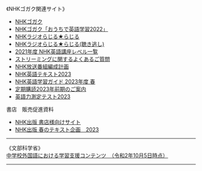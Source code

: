 《NHKゴガク関連サイト》                
* [NHKゴガク](https://www2.nhk.or.jp/gogaku/)                 
* [NHKゴガク「おうちで英語学習2022」](https://www2.nhk.or.jp/gogaku/homestudy2022/index.html)               
* [NHKラジオらじる★らじる](https://www.nhk.or.jp/radio/)       
* [NHKラジオらじる★らじる(聴き逃し)](https://www.nhk.or.jp/radio/ondemand/index_genre.html?g=genre11)                 
* [2021年度 NHK英語講座レベル一覧](https://www.nhk-book.co.jp/assets_item/cefr/2021_cefr.pdf)                     
* [ストリーミングに関するよくあるご質問](https://www2.nhk.or.jp/gogaku/strfaq.cgi)        
* [NHK放送番組編成計画](https://www.nhk.or.jp/info/pr/hensei/)                
* [NHK英語テキスト2023](https://www.nhk-book.co.jp/text/)    
* [NHK英語学習ガイド 2023年度 春](https://www.nhk-book.co.jp/furokudl/NHKP_guide23.pdf)             
* [定期購読2023年前期のご案内](https://www.nhk-book.co.jp/pr/text/subscription.html)               
* [英語力測定テスト2023](https://eigoryoku.nhk-book.co.jp/?_ga=2.144059701.1000592643.1613186020-1646930887.1611275979)                  
            
書店　販売促進資料          
* [NHK出版 書店様向けサイト](https://shoten.nhk-book.co.jp/presentation/)
* [NHK出版 春のテキスト企画　2023](https://shoten.nhk-book.co.jp/common/download/2023_Spring_Text_pamphlet.pdf)                    
***
《文部科学省》                
[中学校外国語における学習支援コンテンツ　（令和2年10月5日時点）](https://www.mext.go.jp/a_menu/ikusei/gakusyushien/mext_00065.html)
***
